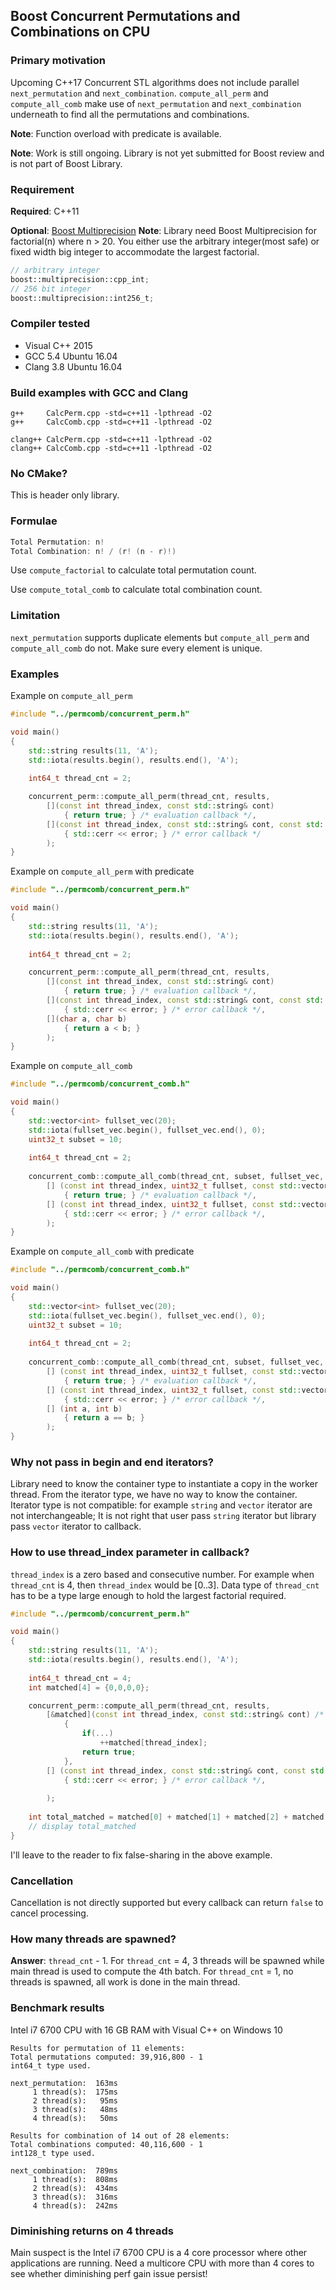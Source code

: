 ## Boost Concurrent Permutations and Combinations on CPU

### Primary motivation

Upcoming C++17 Concurrent STL algorithms does not include parallel `next_permutation` and `next_combination`. `compute_all_perm` and `compute_all_comb` make use of `next_permutation` and `next_combination` underneath to find all the permutations and combinations. 

**Note**: Function overload with predicate is available.

**Note**: Work is still ongoing. Library is not yet submitted for Boost review and is not part of Boost Library.

### Requirement

**Required**: C++11

**Optional**: [Boost Multiprecision](http://www.boost.org/doc/libs/1_62_0/libs/multiprecision/doc/html/index.html)
**Note**: Library need Boost Multiprecision for factorial(n) where n > 20. You either use the arbitrary integer(most safe) or fixed width big integer to accommodate the largest factorial. 

```cpp
// arbitrary integer
boost::multiprecision::cpp_int;
// 256 bit integer
boost::multiprecision::int256_t;
```

### Compiler tested
- Visual C++ 2015
- GCC 5.4 Ubuntu 16.04
- Clang 3.8 Ubuntu 16.04

### Build examples with GCC and Clang

```
g++     CalcPerm.cpp -std=c++11 -lpthread -O2
g++     CalcComb.cpp -std=c++11 -lpthread -O2

clang++ CalcPerm.cpp -std=c++11 -lpthread -O2
clang++ CalcComb.cpp -std=c++11 -lpthread -O2
```

### No CMake?

This is header only library.

### Formulae

```cpp
Total Permutation: n!
Total Combination: n! / (r! (n - r)!)
```

Use `compute_factorial`  to calculate total permutation count.

Use `compute_total_comb` to calculate total combination count.

### Limitation

`next_permutation` supports duplicate elements but `compute_all_perm` and `compute_all_comb` do not. Make sure every element is unique.

### Examples

Example on `compute_all_perm`

```cpp
#include "../permcomb/concurrent_perm.h"

void main()
{
    std::string results(11, 'A');
    std::iota(results.begin(), results.end(), 'A');
    
    int64_t thread_cnt = 2;

    concurrent_perm::compute_all_perm(thread_cnt, results, 
		[](const int thread_index, const std::string& cont) 
			{ return true; } /* evaluation callback */,
		[](const int thread_index, const std::string& cont, const std::string& error) 
			{ std::cerr << error; } /* error callback */           
        );
}
```

Example on `compute_all_perm` with predicate

```cpp
#include "../permcomb/concurrent_perm.h"

void main()
{
    std::string results(11, 'A');
    std::iota(results.begin(), results.end(), 'A');
    
    int64_t thread_cnt = 2;

    concurrent_perm::compute_all_perm(thread_cnt, results, 
		[](const int thread_index, const std::string& cont) 
			{ return true; } /* evaluation callback */,
		[](const int thread_index, const std::string& cont, const std::string& error) 
			{ std::cerr << error; } /* error callback */,            
		[](char a, char b) 
			{ return a < b; }			
		);
}
```

Example on `compute_all_comb`

```cpp
#include "../permcomb/concurrent_comb.h"

void main()
{
    std::vector<int> fullset_vec(20);
    std::iota(fullset_vec.begin(), fullset_vec.end(), 0);
    uint32_t subset = 10;
    
    int64_t thread_cnt = 2;
    
    concurrent_comb::compute_all_comb(thread_cnt, subset, fullset_vec, 
		[] (const int thread_index, uint32_t fullset, const std::vector<int>& cont) 
			{ return true; } /* evaluation callback */,
		[] (const int thread_index, uint32_t fullset, const std::vector<int>& cont, const std::string& error) 
			{ std::cerr << error; } /* error callback */,
        );
}
```

Example on `compute_all_comb` with predicate

```cpp
#include "../permcomb/concurrent_comb.h"

void main()
{
    std::vector<int> fullset_vec(20);
    std::iota(fullset_vec.begin(), fullset_vec.end(), 0);
    uint32_t subset = 10;
    
    int64_t thread_cnt = 2;
    
    concurrent_comb::compute_all_comb(thread_cnt, subset, fullset_vec, 
		[] (const int thread_index, uint32_t fullset, const std::vector<int>& cont) 
			{ return true; } /* evaluation callback */,
		[] (const int thread_index, uint32_t fullset, const std::vector<int>& cont, const std::string& error) 
			{ std::cerr << error; } /* error callback */,
		[] (int a, int b) 
			{ return a == b; }
		);
}
```

### Why not pass in begin and end iterators?

Library need to know the container type to instantiate a copy in the worker thread. From the iterator type, we have no way to know the container. Iterator type is not compatible: for example `string` and `vector` iterator are not interchangeable; It is not right that user pass `string` iterator but library pass `vector` iterator to callback.

### How to use thread_index parameter in callback?

`thread_index` is a zero based and consecutive number. For example when `thread_cnt` is 4, then `thread_index` would be [0..3]. Data type of `thread_cnt` has to be a type large enough to hold the largest factorial required.

```cpp
#include "../permcomb/concurrent_perm.h"

void main()
{
    std::string results(11, 'A');
    std::iota(results.begin(), results.end(), 'A');
    
    int64_t thread_cnt = 4;
	int matched[4] = {0,0,0,0};

    concurrent_perm::compute_all_perm(thread_cnt, results, 
		[&matched](const int thread_index, const std::string& cont) /* evaluation callback */
			{
				if(...) 
					++matched[thread_index];
				return true;
			},
		[] (const int thread_index, const std::string& cont, const std::string& error) 
			{ std::cerr << error; } /* error callback */, 
            
		);
			
	int total_matched = matched[0] + matched[1] + matched[2] + matched[3];
	// display total_matched
}
```

I'll leave to the reader to fix false-sharing in the above example.

### Cancellation

Cancellation is not directly supported but every callback can return `false` to cancel processing.

### How many threads are spawned?

**Answer**: `thread_cnt` - 1. For `thread_cnt` = 4, 3 threads will be spawned while main thread is used to compute the 4th batch. For `thread_cnt` = 1, no threads is spawned, all work is done in the main thread.

### Benchmark results

Intel i7 6700 CPU with 16 GB RAM with Visual C++ on Windows 10

```
Results for permutation of 11 elements:
Total permutations computed: 39,916,800 - 1
int64_t type used.

next_permutation:  163ms
     1 thread(s):  175ms
     2 thread(s):   95ms
     3 thread(s):   48ms
     4 thread(s):   50ms
```

```
Results for combination of 14 out of 28 elements:
Total combinations computed: 40,116,600 - 1
int128_t type used.
 
next_combination:  789ms
     1 thread(s):  808ms
     2 thread(s):  434ms
     3 thread(s):  316ms
     4 thread(s):  242ms
```

### Diminishing returns on 4 threads

Main suspect is the Intel i7 6700 CPU is a 4 core processor where other applications are running. Need a multicore CPU with more than 4 cores to see whether diminishing perf gain issue persist!
